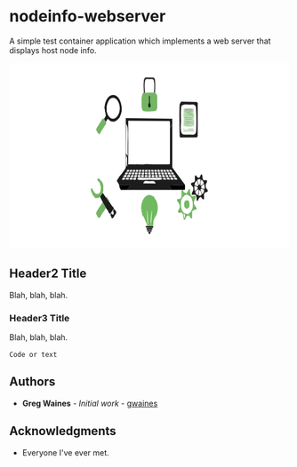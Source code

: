 # nodeinfo-webserver

A simple test container application which implements a web server that displays host node info.

<p align="center">
  <img src="./nodeinfo.png" alt="screenshot"
       width="650" height="335">
</p>


## Header2 Title

Blah, blah, blah.

### Header3 Title

Blah, blah, blah.

```
Code or text 
```

## Authors

* **Greg Waines** - *Initial work* - [gwaines](https://github.com/gwaines)


## Acknowledgments

* Everyone I've ever met.

